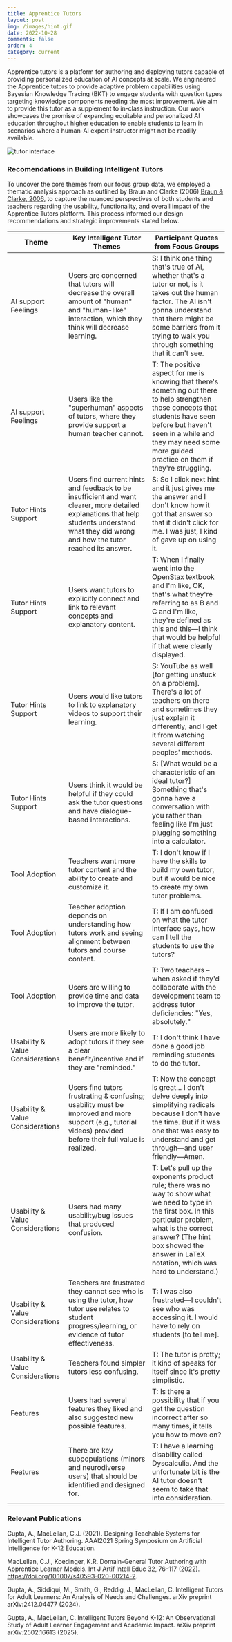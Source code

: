 ```yaml
---
title: Apprentice Tutors
layout: post
img: /images/hint.gif
date: 2022-10-28
comments: false
order: 4
category: current
---
```


Apprentice tutors is a platform for authoring and deploying tutors capable of providing personalized education of AI concepts at scale. We engineered the Apprentice tutors to provide adaptive problem capabilities using Bayesian Knowledge Tracing (BKT) to engage students with question types targeting knowledge components needing the most improvement. We aim to provide this tutor as a supplement to in-class instruction. Our work showcases the promise of expanding equitable and personalized AI education throughout higher education to enable students to learn in scenarios where a human-AI expert instructor might not be readily available.

![tutor interface]

### Recomendations in Building Intelligent Tutors 

To uncover the core themes from our focus group data, we employed a thematic analysis approach as outlined by Braun and Clarke (2006) [Braun & Clarke, 2006](https://doi.org/10.1191/1478088706qp063oa), to capture the nuanced perspectives of both students and teachers regarding the usability, functionality, and overall impact of the Apprentice Tutors platform. This process informed our design recommendations and strategic improvements stated below.


| **Theme**                        | **Key Intelligent Tutor Themes**                                                                                                                                                                           | **Participant Quotes from Focus Groups**                                                                                                                                                                                                                                                                                                                                                                           |
|----------------------------------|------------------------------------------------------------------------------------------------------------------------------------------------------------------------------------------------------------|---------------------------------------------------------------------------------------------------------------------------------------------------------------------------------------------------------------------------------------------------------------------------------------------------------------------------------------------------------------------------------------------------------------------|
| AI support Feelings              | Users are concerned that tutors will decrease the overall amount of "human" and "human-like" interaction, which they think will decrease learning.                                                        | S: I think one thing that's true of AI, whether that's a tutor or not, is it takes out the human factor. The AI isn't gonna understand that there might be some barriers from it trying to walk you through something that it can't see.                                                                                                                                                                    |
| AI support Feelings              | Users like the "superhuman" aspects of tutors, where they provide support a human teacher cannot.                                                                                                         | T: The positive aspect for me is knowing that there's something out there to help strengthen those concepts that students have seen before but haven't seen in a while and they may need some more guided practice on them if they're struggling.                                                                                                                                                          |
| Tutor Hints Support              | Users find current hints and feedback to be insufficient and want clearer, more detailed explanations that help students understand what they did wrong and how the tutor reached its answer.            | S: So I click next hint and it just gives me the answer and I don't know how it got that answer so that it didn't click for me. I was just, I kind of gave up on using it.                                                                                                                                                                                                                                      |
| Tutor Hints Support              | Users want tutors to explicitly connect and link to relevant concepts and explanatory content.                                                                                                             | T: When I finally went into the OpenStax textbook and I'm like, OK, that's what they're referring to as B and C and I'm like, they're defined as this and this—I think that would be helpful if that were clearly displayed.                                                                                                                                                                                    |
| Tutor Hints Support              | Users would like tutors to link to explanatory videos to support their learning.                                                                                                                         | S: YouTube as well [for getting unstuck on a problem]. There's a lot of teachers on there and sometimes they just explain it differently, and I get it from watching several different peoples' methods.                                                                                                                                                                                                     |
| Tutor Hints Support              | Users think it would be helpful if they could ask the tutor questions and have dialogue-based interactions.                                                                                              | S: [What would be a characteristic of an ideal tutor?] Something that's gonna have a conversation with you rather than feeling like I'm just plugging something into a calculator.                                                                                                                                                                                                                           |
| Tool Adoption                    | Teachers want more tutor content and the ability to create and customize it.                                                                                                                              | T: I don't know if I have the skills to build my own tutor, but it would be nice to create my own tutor problems.                                                                                                                                                                                                                                                                                                 |
| Tool Adoption                    | Teacher adoption depends on understanding how tutors work and seeing alignment between tutors and course content.                                                                                          | T: If I am confused on what the tutor interface says, how can I tell the students to use the tutors?                                                                                                                                                                                                                                                                                                              |
| Tool Adoption                    | Users are willing to provide time and data to improve the tutor.                                                                                                                                           | T: Two teachers – when asked if they'd collaborate with the development team to address tutor deficiencies: "Yes, absolutely."                                                                                                                                                                                                                                                                                   |
| Usability & Value Considerations | Users are more likely to adopt tutors if they see a clear benefit/incentive and if they are "reminded."                                                                                                    | T: I don't think I have done a good job reminding students to do the tutor.                                                                                                                                                                                                                                                                                                                                        |
| Usability & Value Considerations | Users find tutors frustrating & confusing; usability must be improved and more support (e.g., tutorial videos) provided before their full value is realized.                                             | T: Now the concept is great... I don't delve deeply into simplifying radicals because I don't have the time. But if it was one that was easy to understand and get through—and user friendly—Amen.                                                                                                                                                                                                              |
| Usability & Value Considerations | Users had many usability/bug issues that produced confusion.                                                                                                                                             | T: Let's pull up the exponents product rule; there was no way to show what we need to type in the first box. In this particular problem, what is the correct answer? (The hint box showed the answer in LaTeX notation, which was hard to understand.)                                                                                                                                                      |
| Usability & Value Considerations | Teachers are frustrated they cannot see who is using the tutor, how tutor use relates to student progress/learning, or evidence of tutor effectiveness.                                                 | T: I was also frustrated—I couldn't see who was accessing it. I would have to rely on students [to tell me].                                                                                                                                                                                                                                                                                                      |
| Usability & Value Considerations | Teachers found simpler tutors less confusing.                                                                                                                                                           | T: The tutor is pretty; it kind of speaks for itself since it's pretty simplistic.                                                                                                                                                                                                                                                                                                                                |
| Features                         | Users had several features they liked and also suggested new possible features.                                                                                                                          | T: Is there a possibility that if you get the question incorrect after so many times, it tells you how to move on?                                                                                                                                                                                                                                                                                                 |
| Features                         | There are key subpopulations (minors and neurodiverse users) that should be identified and designed for.                                                                                                 | T: I have a learning disability called Dyscalculia. And the unfortunate bit is the AI tutor doesn't seem to take that into consideration.                                                                                                                                                                                                                                                                          |


### Relevant Publications

Gupta, A., MacLellan, C.J. (2021). Designing Teachable Systems for Intelligent Tutor Authoring. 
AAAI2021 Spring Symposium on Artificial Intelligence for K-12 Education. 
[<i class="far fa-file-pdf"></i>][AAAI2021-paper]
[<i class="fab fa-youtube"></i>][AAAI2021-talk]

MacLellan, C.J., Koedinger, K.R. Domain-General Tutor Authoring with Apprentice Learner Models. 
Int J Artif Intell Educ 32, 76–117 (2022). https://doi.org/10.1007/s40593-020-00214-2. 
[<i class="far fa-file-pdf"></i>][domain-general-paper]
[<i class="fab fa-youtube"></i>][domain-general-talk]


Gupta, A., Siddiqui, M., Smith, G., Reddig, J., MacLellan, C. Intelligent Tutors for Adult Learners: An Analysis of Needs and Challenges. 
arXiv preprint arXiv:2412.04477 (2024).
[<i class="far fa-file-pdf"></i>][apprentice-paper]

Gupta, A., MacLellan, C. Intelligent Tutors Beyond K-12: An Observational Study of Adult Learner Engagement and Academic Impact. 
arXiv preprint arXiv:2502.16613 (2025).
[<i class="far fa-file-pdf"></i>][apprentice-k12-paper]


[AAAI2021-talk]: https://youtu.be/UV7r9yvz5I0
[AAAI2021-paper]: https://chrismaclellan.com/media/publications/Designing-Teachable-Systems-for-Intelligent-Tutor-Authoring.pdf

[domain-general-paper]: https://1513041.mediaspace.kaltura.com/media/Domain-General+Tutor+Authoring+with+Apprentice+Learner+Models/1_3cr9bwtc
[domain-general-talk]: https://link.springer.com/article/10.1007/s40593-020-00214-2

[apprentice-paper]: https://www.arxiv.org/pdf/2412.04477

[apprentice-k12-paper]: https://arxiv.org/pdf/2502.16613

[tutor interface]: /images/apprentice_tutors.png
